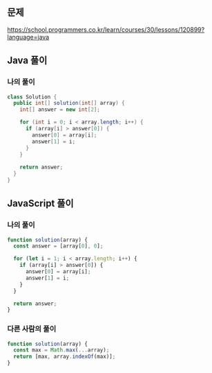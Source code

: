 ## 문제
https://school.programmers.co.kr/learn/courses/30/lessons/120899?language=java

## Java 풀이
### 나의 풀이
```java
class Solution {
  public int[] solution(int[] array) {
    int[] answer = new int[2];

    for (int i = 0; i < array.length; i++) {
      if (array[i] > answer[0]) {
        answer[0] = array[i];
        answer[1] = i;
      }
    }
    
    return answer;
  }
}
```

## JavaScript 풀이
### 나의 풀이
```javascript
function solution(array) {
  const answer = [array[0], 0];

  for (let i = 1; i < array.length; i++) {
    if (array[i] > answer[0]) {
      answer[0] = array[i];
      answer[1] = i;
    }
  }

  return answer;
}
```

### 다른 사람의 풀이
```javascript
function solution(array) {
  const max = Math.max(...array);
  return [max, array.indexOf(max)];
}
```
